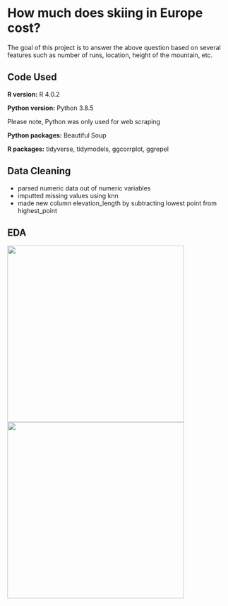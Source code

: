 # How much does skiing in Europe cost?

The goal of this project is to answer the above question based on several features such as number of runs, location, height of the mountain, etc. 

## Code Used

**R version:** R 4.0.2 

**Python version:** Python 3.8.5

Please note, Python was only used for web scraping

**Python packages:** Beautiful Soup

**R packages:** tidyverse, tidymodels, ggcorrplot, ggrepel

## Data Cleaning

- parsed numeric data out of numeric variables
- imputted missing values using knn
- made new column elevation_length by subtracting lowest point from highest_point

## EDA

<p float="left">
  <img src="https://user-images.githubusercontent.com/65564135/102079439-038cfb00-3e0d-11eb-98a5-a2093d76de23.png" width = 400/>
  <img src="https://user-images.githubusercontent.com/65564135/102079434-012aa100-3e0d-11eb-9b93-f6a7fe362321.png" width = 400/>
</p>
